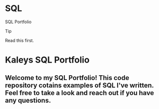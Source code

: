 # SQL
SQL Portfolio

> [!TIP]
> Read this first.

# Kaleys SQL Portfolio
## Welcome to my SQL Portfolio! This code repository cotains examples of SQL I've written. Feel free to take a look and reach out if you have any questions.
